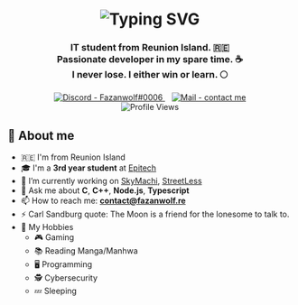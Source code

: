 <h1 align="center">
    <img src="https://readme-typing-svg.demolab.com?font=Cutive&duration=3000&pause=500&color=F79A14&center=true&multiline=true&repeat=false&width=500&height=80&lines=Heyo!+👋;I'm+Fazanwolf+%F0%9F%90%BA;I'm+a+4th+year+student+at+Epitech" alt="Typing SVG" />
</h1>

<h3 align="center">
    IT student from Reunion Island. 🇷🇪
    <br>
    Passionate developer in my spare time. ☕
    <br>
    I never lose. I either win or learn. 🌕
</h3>

<div align="center">
    <a href="https://discord.com/users/373847804289875969" title="My discord">
        <img src="https://img.shields.io/static/v1?label=Discord&message=Fazanwolf%230006&color=5865F2&style=for-the-badge&logo=discord&logoColor=5865F2" alt="Discord - Fazanwolf#0006" />
    </a>&#8287;&#8287;
    <a href="mailto:contact@fazanwolf.re" title="My Pro Mail">
       <img src="https://img.shields.io/static/v1?label=Mail&message=contact%40fazawolf.re&color=3e65cf&style=for-the-badge&logo=gmail&logoColor=c71610" alt="Mail - contact me" />
    </a>
    <br>
    <img src="https://komarev.com/ghpvc/?username=fazanwolf&label=Profile%20views&color=0e75b6&style=for-the-badge" alt="Profile Views" />
</div>

<h2>
    📝 About me
</h2>

<!--
    Need to replace the content of src with my banner
    <img align="right" src="" height="350" width="280" alt="loading-gif" title="it8Bit on Tumblr" /> 
-->

<ul>
    <li>🇷🇪 I'm from Reunion Island</li>
    <li>🎓 I'm a <b>3rd year student</b> at <a href="https://epitech.eu">Epitech</a></li>
    <li>🔭 I’m currently working on <a href="https://github.com/SkyMachi">SkyMachi</a>, <a href="https://github.com/StreetLess">StreetLess</a></li>
    <li>💬 Ask me about <b>C</b>, <b>C++</b>, <b>Node.js</b>, <b>Typescript</b></li>
    <li>📫 How to reach me: <b><a href="mailto:contact@fazanwolf.re">contact@fazanwolf.re</a></b></li>
    <li>⚡ Carl Sandburg quote: The Moon is a friend for the lonesome to talk to.</li>
    <li>
        👀 My Hobbies
        <ul>
            <li>🎮 Gaming</li>
            <li>📚 Reading Manga/Manhwa</li>
            <li>🖥️ Programming</li>
            <li>🕵️ Cybersecurity</li>
            <li>💤 Sleeping</li>
        </ul>
    </li>
</ul>
